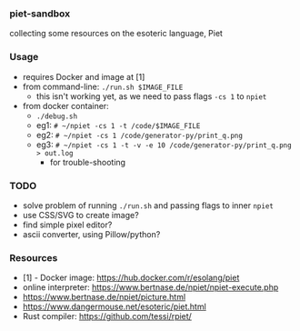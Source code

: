 ### piet-sandbox

collecting some resources on the esoteric language, Piet

### Usage

* requires Docker and image at [1]
* from command-line: `./run.sh $IMAGE_FILE`
    - this isn't working yet, as we need to pass flags `-cs 1` to `npiet`
* from docker container:
    - `./debug.sh`
    - eg1: `# ~/npiet -cs 1 -t /code/$IMAGE_FILE`
    - eg2: `# ~/npiet -cs 1 /code/generator-py/print_q.png`
    - eg3: `# ~/npiet -cs 1 -t -v -e 10 /code/generator-py/print_q.png > out.log`
        - for trouble-shooting

### TODO

* solve problem of running `./run.sh` and passing flags to inner `npiet`
* use CSS/SVG to create image?
* find simple pixel editor?
* ascii converter, using Pillow/python?

### Resources

* [1] - Docker image: https://hub.docker.com/r/esolang/piet
* online interpreter: https://www.bertnase.de/npiet/npiet-execute.php
* https://www.bertnase.de/npiet/picture.html
* https://www.dangermouse.net/esoteric/piet.html
* Rust compiler: https://github.com/tessi/rpiet/ 
